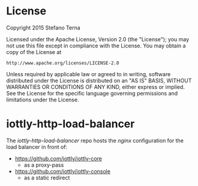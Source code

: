 # License

Copyright 2015 Stefano Terna

Licensed under the Apache License, Version 2.0 (the "License");
you may not use this file except in compliance with the License.
You may obtain a copy of the License at

    http://www.apache.org/licenses/LICENSE-2.0

Unless required by applicable law or agreed to in writing, software
distributed under the License is distributed on an "AS IS" BASIS,
WITHOUT WARRANTIES OR CONDITIONS OF ANY KIND, either express or implied.
See the License for the specific language governing permissions and
limitations under the License.

# iottly-http-load-balancer
The *iottly-http-load-balancer* repo hosts the *nginx* configuration for the load balancer in front of:
- https://github.com/iottly/iottly-core
  - as a proxy-pass
- https://github.com/iottly/iottly-console
  - as a static redirect

